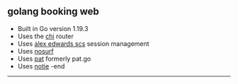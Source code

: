 ## golang booking web
- Built in Go version 1.19.3
- Uses the [chi](https://github.com/go-chi/chi) router 
- Uses [alex edwards scs](https://github.com/alexedwards/scs) session management
- Uses [nosurf](https://github.com/justinas/nosurf) 
- Uses [pat](https://github.com/bmizerany/pat) formerly pat.go
- Uses [notie](https://github.com/jaredreich/notie)
-end
----------------------------------------------------------------------------------------------
